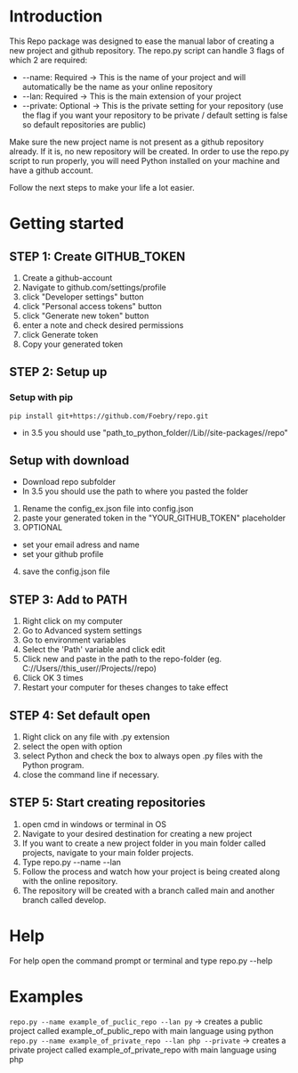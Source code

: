 # Introduction

This Repo package was designed to ease the manual labor of creating a new project and github repository.
The repo.py script can handle 3 flags of which 2 are required:

-   --name: Required -> This is the name of your project and will automatically be the name as your online repository
-   --lan: Required -> This is the main extension of your project
-   --private: Optional -> This is the private setting for your repository (use the flag if you want your repository to be private / default setting is false so default repositories are public)

Make sure the new project name is not present as a github repository already. If it is, no new repository will be created.
In order to use the repo.py script to run properly, you will need Python installed on your machine and have a github account.

Follow the next steps to make your life a lot easier.

# Getting started

## STEP 1: Create GITHUB_TOKEN

1. Create a github-account
2. Navigate to github.com/settings/profile
3. click "Developer settings" button
4. click "Personal access tokens" button
5. click "Generate new token" button
6. enter a note and check desired permissions
7. click Generate token
8. Copy your generated token

## STEP 2: Setup up

### Setup with pip

```
pip install git+https://github.com/Foebry/repo.git
```
-   in 3.5 you should use "path_to_python_folder//Lib//site-packages//repo"

## Setup with download

-   Download repo subfolder
-   In 3.5 you should use the path to where you pasted the folder

1. Rename the config_ex.json file into config.json
2. paste your generated token in the "YOUR_GITHUB_TOKEN" placeholder
3. OPTIONAL

-   set your email adress and name
-   set your github profile

4. save the config.json file

## STEP 3: Add to PATH

1. Right click on my computer
2. Go to Advanced system settings
3. Go to environment variables
4. Select the 'Path' variable and click edit
5. Click new and paste in the path to the repo-folder (eg. C://Users//this_user//Projects//repo)
6. Click OK 3 times
7. Restart your computer for theses changes to take effect

## STEP 4: Set default open

1. Right click on any file with .py extension
2. select the open with option
3. select Python and check the box to always open .py files with the Python program.
4. close the command line if necessary.

## STEP 5: Start creating repositories

1. open cmd in windows or terminal in OS
2. Navigate to your desired destination for creating a new project
3. If you want to create a new project folder in you main folder called projects, navigate to your main folder projects.
4. Type repo.py --name <your desired project name> --lan <the main extension of your project>
5. Follow the process and watch how your project is being created along with the online repository.
6. The repository will be created with a branch called main and another branch called develop.

# Help

For help open the command prompt or terminal and type repo.py --help

# Examples

  ```repo.py --name example_of_puclic_repo --lan py``` -> creates a public project called example_of_public_repo with main language using python
  ```repo.py --name example_of_private_repo --lan php --private``` -> creates a private project called example_of_private_repo with main language using php

